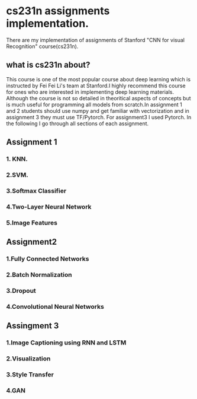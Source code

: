 # cs231n assignments implementation.
There are my implementation of assignments of Stanford "CNN for visual Recognition" course(cs231n). 
## what is cs231n about?
This course is one of the most popular course about deep learning which is instructed by Fei Fei Li's team at Stanford.I highly recommend this course for ones who are interested in implementing deep learning materials. Although the course is not so detailed in theoritical aspects of concepts but is much useful for programming all models from scratch.In assignment 1 and 2 students should use numpy and get familiar with vectorization and in assignment 3 they must use TF/Pytorch. For assignment3 I used Pytorch. In the following I go through all sections of each assignment.  
## Assignment 1 
### 1. KNN.
### 2.SVM.
### 3.Softmax Classifier
### 4.Two-Layer Neural Network
### 5.Image Features
## Assignment2
### 1.Fully Connected Networks
### 2.Batch Normalization
### 3.Dropout
### 4.Convolutional Neural Networks
## Assingment 3
### 1.Image Captioning using RNN and LSTM
### 2.Visualization
### 3.Style Transfer
### 4.GAN

